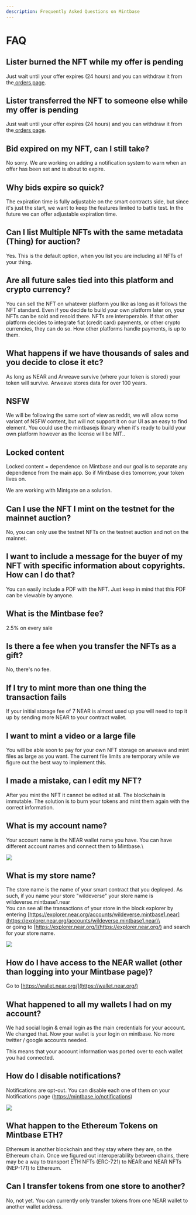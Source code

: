 ```yaml
---
description: Frequently Asked Questions on Mintbase
---
```


# FAQ

## Lister burned the NFT while my offer is pending

Just wait until your offer expires (24 hours) and you can withdraw it from the[ orders page](https://www.mintbase.io/orders).

## Lister transferred the NFT to someone else while my offer is pending

Just wait until your offer expires (24 hours) and you can withdraw it from the[ orders page](https://www.mintbase.io/orders).

## Bid expired on my NFT, can I still take?

No sorry. We are working on adding a notification system to warn when an offer has been set and is about to expire.&#x20;

## Why bids expire so quick?

The expiration time is fully adjustable on the smart contracts side, but since it's just the start, we want to keep the features limited to battle test. In the future we can offer adjustable expiration time.

## Can I list Multiple NFTs with the same metadata (Thing) for auction?

Yes. This is the default option, when you list you are including all NFTs of your thing.

## **Are all future sales tied into this platform and crypto currency?**

You can sell the NFT on whatever platform you like as long as it follows the NFT standard. Even if you decide to build your own platform later on, your NFTs can be sold and resold there. NFTs are interoperable. If that other platform decides to integrate fiat (credit card) payments, or other crypto currencies, they can do so. How other platforms handle payments, is up to them.

## **What happens if we have thousands of sales and you decide to close it etc?**

As long as NEAR and Arweave survive (where your token is stored) your token will survive. Arweave stores data for over 100 years.

## **NSFW**

We will be following the same sort of view as reddit, we will allow some variant of NSFW content, but will not support it on our UI as an easy to find element. You could use the mintbasejs library when it's ready to build your own platform however as the license will be MIT..

## **Locked content**

Locked content = dependence on Mintbase and our goal is to separate any dependence from the main app. So if Mintbase dies tomorrow, your token lives on.

We are working with Mintgate on a solution.

## C**an I use the NFT I mint on the testnet for the mainnet auction?**

No, you can only use the testnet NFTs on the testnet auction and not on the mainnet.&#x20;

## **I want to include a message for the buyer of my NFT with specific information about copyrights. How can I do that?**

You can easily include a PDF with the NFT. Just keep in mind that this PDF can be viewable by anyone.

## **What is the Mintbase fee?**&#x20;

2.5% on every sale

## **Is there a fee when you transfer the NFTs as a gift?**&#x20;

No, there's no fee.

## If I try to mint more than one thing the transaction fails

If your initial storage fee of 7 NEAR is almost used up you will need to top it up by sending more NEAR to your contract wallet.&#x20;

## I want to mint a video or a large file

You will be able soon to pay for your own NFT storage on arweave and mint files as large as you want. The current file limits are temporary while we figure out the best way to implement this.

## I made a mistake, can I edit my NFT?

After you mint the NFT it cannot be edited at all. The blockchain is immutable. The solution is to burn your tokens and mint them again with the correct information.

## What is my account name?

Your account name is the NEAR wallet name you have. You can have different account names and connect them to Mintbase.\


![](<../.gitbook/assets/Screen Shot 2021-06-28 at 11.25.32.png>)

## What is my store name?

The store name is the name of your smart contract that you deployed. As such, if you name your store "wildeverse" your store name is wildeverse.mintbase1.near\
You can see all the transactions of your store in the block explorer by entering [https://explorer.near.org/accounts/wildeverse.mintbase1.near](https://explorer.near.org/accounts/wildeverse.mintbase1.near)\
\
or going to [https://explorer.near.org/](https://explorer.near.org/) and search for your store name.

![](<../.gitbook/assets/Screen Shot 2021-06-28 at 11.31.25.png>)



## How do I have access to the NEAR wallet (other than logging into your Mintbase page)?

Go to [https://wallet.near.org/](https://wallet.near.org/)

## What happened to all my wallets I had on my account?

We had social login & email login as the main credentials for your account. We changed that. Now your wallet is your login on mintbase. No more twitter / google accounts needed.

This means that your account information was ported over to each wallet you had connected.

## How do I disable notifications?

Notifications are opt-out. You can disable each one of them on your Notifications page (https://mintbase.io/notifications)

![](<../.gitbook/assets/image (1).png>)

## What happen to the Ethereum Tokens on Mintbase ETH?&#x20;

Ethereum is another blockchain and they stay where they are, on the Ethereum chain. Once we figured out interoperability between chains,  there may be a way to transport ETH NFTs (ERC-721) to NEAR and NEAR NFTs (NEP-171) to Ethereum.



## Can I transfer tokens from one store to another?

No, not yet. You can currently only transfer tokens from one NEAR wallet to another wallet address.
